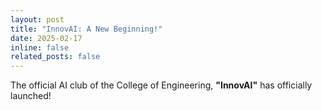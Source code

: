 ```yaml
---
layout: post
title: "InnovAI: A New Beginning!"
date: 2025-02-17
inline: false
related_posts: false
---
```


The official AI club of the College of Engineering, **"InnovAI"** has officially launched!
